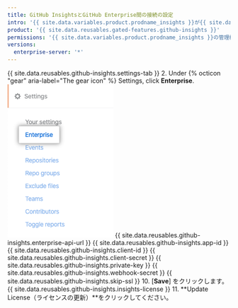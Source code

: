 ```yaml
---
title: GitHub InsightsとGitHub Enterprise間の接続の設定
intro: '{{ site.data.variables.product.prodname_insights }}が{{ site.data.variables.product.prodname_enterprise }}に接続する方法を管理できます。'
product: '{{ site.data.reusables.gated-features.github-insights }}'
permissions: '{{ site.data.variables.product.prodname_insights }}の管理権限を持つ人は、{{ site.data.variables.product.prodname_enterprise }}への接続を設定できます。'
versions:
  enterprise-server: '*'
---
```


{{ site.data.reusables.github-insights.settings-tab }}
2. Under
{% octicon "gear" aria-label="The gear icon" %} Settings, click **Enterprise**.
  ![Enterpriseタブ](/assets/images/help/insights/enterprise-tab.png)
{{ site.data.reusables.github-insights.enterprise-api-url }}
{{ site.data.reusables.github-insights.app-id }}
{{ site.data.reusables.github-insights.client-id }}
{{ site.data.reusables.github-insights.client-secret }}
{{ site.data.reusables.github-insights.private-key }}
{{ site.data.reusables.github-insights.webhook-secret }}
{{ site.data.reusables.github-insights.skip-ssl }}
10. [**Save**] をクリックします。
{{ site.data.reusables.github-insights.insights-license }}
11. **Update License（ライセンスの更新）**をクリックしてください。
